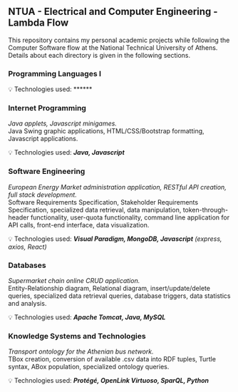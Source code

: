 ## NTUA - Electrical and Computer Engineering - Lambda Flow

This repository contains my personal academic projects while following the Computer Software flow at the National Technical University of Athens. Details about each directory is given in the following sections.

### Programming Languages I

:bulb: Technologies used: ******

### Internet Programming
_Java applets, Javascript minigames._  
Java Swing graphic applications, HTML/CSS/Bootstrap formatting, Javascript applications.

:bulb: Technologies used: ***Java, Javascript***

### Software Engineering
_European Energy Market administration application, RESTful API creation, full stack development._  
Software Requirements Specification, Stakeholder Requirements Specification, specialized data retrieval, data manipulation, token-through-header functionality, user-quota functionality, command line application for API calls, front-end interface, data visualization.

:bulb: Technologies used: ***Visual Paradigm, MongoDB, Javascript*** _(express, axios, React)_

### Databases
_Supermarket chain online CRUD application._  
Entity-Relationship diagram, Relational diagram, insert/update/delete queries, specialized data retrieval queries, database triggers, data statistics and analysis.

:bulb: Technologies used: ***Apache Tomcat, Java, MySQL***

### Knowledge Systems and Technologies
_Transport ontology for the Athenian bus network._  
TBox creation, conversion of available .csv data into RDF tuples, Turtle syntax, ABox population, specialized ontology queries.

:bulb: Technologies used: ***Protégé, OpenLink Virtuoso, SparQL, Python***